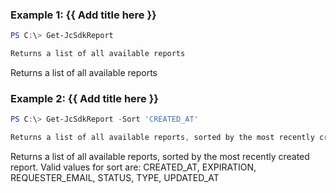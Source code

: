 ### Example 1: {{ Add title here }}

```powershell
PS C:\> Get-JcSdkReport

Returns a list of all available reports
```

Returns a list of all available reports

### Example 2: {{ Add title here }}

```powershell
PS C:\> Get-JcSdkReport -Sort 'CREATED_AT'

Returns a list of all available reports, sorted by the most recently created report
```

Returns a list of all available reports, sorted by the most recently created report. Valid values for sort are: CREATED_AT, EXPIRATION, REQUESTER_EMAIL, STATUS, TYPE, UPDATED_AT
